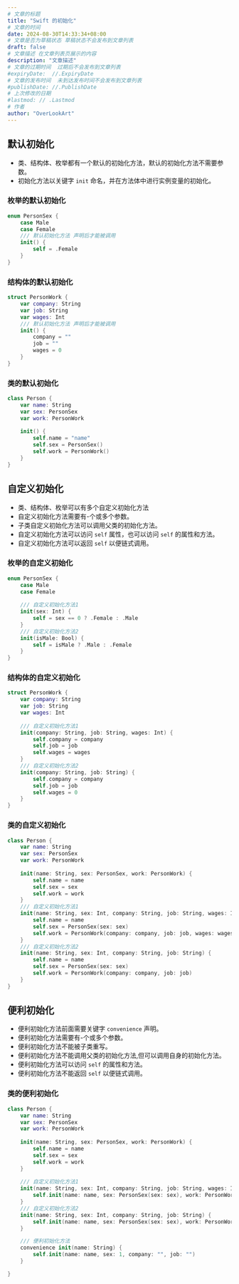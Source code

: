 ```yaml
---
# 文章的标题
title: "Swift 的初始化"
# 文章的时间
date: 2024-08-30T14:33:34+08:00
# 文章是否为草稿状态 草稿状态不会发布到文章列表
draft: false
# 文章描述 在文章列表页展示的内容
description: "文章描述"
# 文章的过期时间  过期后不会发布到文章列表
#expiryDate:  //.ExpiryDate
# 文章的发布时间  未到达发布时间不会发布到文章列表
#publishDate: //.PublishDate
# 上次修改的日期
#lastmod: // .Lastmod
# 作者
author: "OverLookArt"
---
```



## 默认初始化

* 类、结构体、枚举都有一个默认的初始化方法，默认的初始化方法不需要参数。
* 初始化方法以关键字 `init` 命名，并在方法体中进行实例变量的初始化。  

### 枚举的默认初始化

```swift
enum PersonSex {
    case Male
    case Female
    /// 默认初始化方法 声明后才能被调用
    init() {
        self = .Female
    }
}
```

### 结构体的默认初始化

```swift
struct PersonWork {
    var company: String
    var job: String
    var wages: Int
    /// 默认初始化方法 声明后才能被调用
    init() {
        company = ""
        job = ""
        wages = 0
    }
}
```

### 类的默认初始化

```swift
class Person {
    var name: String
    var sex: PersonSex
    var work: PersonWork
    
    init() {
        self.name = "name"
        self.sex = PersonSex()
        self.work = PersonWork()
    }
}
```

## 自定义初始化

* 类、结构体、枚举可以有多个自定义初始化方法
* 自定义初始化方法需要有-个或多个参数。
* 子类自定义初始化方法可以调用父类的初始化方法。
* 自定义初始化方法可以访问 `self` 属性，也可以访问 `self` 的属性和方法。
* 自定义初始化方法可以返回 `self` 以便链式调用。

### 枚举的自定义初始化

```swift
enum PersonSex {
    case Male
    case Female
    
    /// 自定义初始化方法1
    init(sex: Int) {
        self = sex == 0 ? .Female : .Male
    }
    /// 自定义初始化方法2
    init(isMale: Bool) {
        self = isMale ? .Male : .Female
    }
}
```

### 结构体的自定义初始化

```swift
struct PersonWork {
    var company: String
    var job: String
    var wages: Int
    
    /// 自定义初始化方法1
    init(company: String, job: String, wages: Int) {
        self.company = company
        self.job = job
        self.wages = wages
    }
    /// 自定义初始化方法2
    init(company: String, job: String) {
        self.company = company
        self.job = job
        self.wages = 0
    }
}
```


### 类的自定义初始化

```swift
class Person {
    var name: String
    var sex: PersonSex
    var work: PersonWork
    
    init(name: String, sex: PersonSex, work: PersonWork) {
        self.name = name
        self.sex = sex
        self.work = work
    }
    /// 自定义初始化方法1
    init(name: String, sex: Int, company: String, job: String, wages: Int) {
        self.name = name
        self.sex = PersonSex(sex: sex)
        self.work = PersonWork(company: company, job: job, wages: wages)
    }
    /// 自定义初始化方法2
    init(name: String, sex: Int, company: String, job: String) {
        self.name = name
        self.sex = PersonSex(sex: sex)
        self.work = PersonWork(company: company, job: job)
    }
}
```

## 便利初始化

* 便利初始化方法前面需要关键字 `convenience` 声明。
* 便利初始化方法需要有-个或多个参数。
* 便利初始化方法不能被子类重写。
* 便利初始化方法不能调用父类的初始化方法,但可以调用自身的初始化方法。
* 便利初始化方法可以访问 `self` 的属性和方法。
* 便利初始化方法不能返回 `self` 以便链式调用。

### 类的便利初始化

```swift
class Person {
    var name: String
    var sex: PersonSex
    var work: PersonWork
    
    init(name: String, sex: PersonSex, work: PersonWork) {
        self.name = name
        self.sex = sex
        self.work = work
    }
    
    /// 自定义初始化方法1
    init(name: String, sex: Int, company: String, job: String, wages: Int) {
        self.init(name: name, sex: PersonSex(sex: sex), work: PersonWork(company: company, job: job, wages: wages))
    }
    /// 自定义初始化方法2
    init(name: String, sex: Int, company: String, job: String) {
        self.init(name: name, sex: PersonSex(sex: sex), work: PersonWork(company: company, job: job))
    }

    /// 便利初始化方法
    convenience init(name: String) {
        self.init(name: name, sex: 1, company: "", job: "")
    }

}
